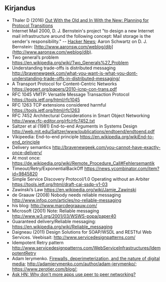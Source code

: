 ## Kirjandus
- Thaler D (2016) [Out With the Old and In With the New: Planning for Protocol Transitions](https://datatracker.ietf.org/doc/draft-iab-protocol-transitions/?include_text=1)
- Internet Mail 2000, D. J. Bernstein's project "to design a new Internet mail infrastructure around the following concept: Mail storage is the sender's responsibility." -- [Hacker News](https://news.ycombinator.com/item?id=10406040); Aaron Schwartz on D. J. Bernstein: [http://www.aaronsw.com/weblog/djb](http://www.aaronsw.com/weblog/djb).
- Two general’s problem https://en.wikipedia.org/wiki/Two_Generals%27_Problem
- Understanding trade-offs is distributed messaging http://bravenewgeek.com/what-you-want-is-what-you-dont-understanding-trade-offs-in-distributed-messaging/ 
- A Transport Protocol for Content-Centric Networks https://eggert.org/papers/2010-icnp-con-trans.pdf 
- RFC 1045 VMTP: Versatile Message Transaction Protocol https://tools.ietf.org/html/rfc1045 
- RFC 1263 TCP extensions considered harmful https://tools.ietf.org/html/rfc1263 
- RFC 7452 Architectural Considerations in Smart Object Networking http://www.rfc-editor.org/rfc/rfc7452.txt 
- Saltzer et al (1981) End-to-end Arguments in Systems Design http://web.mit.edu/Saltzer/www/publications/endtoend/endtoend.pdf 
- Vikipeedia: End-to-end principle https://en.wikipedia.org/wikiEnd-to-end_principle
- Delivery semantics http://bravenewgeek.com/you-cannot-have-exactly-once-delivery/ 
- At most once: https://de.wikipedia.org/wiki/Remote_Procedure_Call#Fehlersemantik 
- Timeout/Retry/ExponentialBackOff  https://news.ycombinator.com/item?id=9845820 
- Simple Service Discovery Protocol/1.0 Operating without an Arbiter https://tools.ietf.org/html/draft-cai-ssdp-v1-03 
- Zawinski’s Law https://en.wikipedia.org/wiki/Jamie_Zawinski 
- de Graauw (2008) Nobody needs reliable messaging http://www.infoq.com/articles/no-reliable-messaging
- his blog: http://www.marcdegraauw.com/ 
- Microsoft (2001) Note: Reliable messaging http://www.w3.org/2001/03/WSWS-popa/paper40
- Guaranteed delivery/Reliable messaging: https://en.wikipedia.org/wiki/Reliable_messaging 
- Daigneau (2011) Design Solutions for SOAP/WSDL and RESTful Web Services. Veebisait: http://www.servicedesignpatterns.com/ 
- Idempotent Retry pattern http://www.servicedesignpatterns.com/WebServiceInfrastructures/IdempotentRetry
- Adam Ierymenko. [Firewalls, deperimeterization, and the nature of digital media](https://www.zerotier.com/misc/BorderNone2014-AdamIerymenko-DENY_ALL.pdf); http://adamierymenko.com/author/adam-ierymenko/; https://www.zerotier.com/blog/;
- [Ask HN: Why don't more apps use peer to peer networking?](https://news.ycombinator.com/item?id=8175453)







